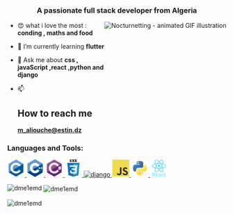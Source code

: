 <h3 align="center">A passionate <span style:"background:linear-gradient(red , yellow);color:white;">full stack</span> developer from Algeria</h3>
<img alt="Nocturnetting - animated GIF illustration" aria-hidden="true" class="_2w9cj" src="https://images-wixmp-ed30a86b8c4ca887773594c2.wixmp.com/f/03fdb466-60c7-4df2-8aeb-8f9f008d2afa/db0stlz-63ae3ff1-b822-492f-8599-47ac9bacc461.gif?token=eyJ0eXAiOiJKV1QiLCJhbGciOiJIUzI1NiJ9.eyJzdWIiOiJ1cm46YXBwOjdlMGQxODg5ODIyNjQzNzNhNWYwZDQxNWVhMGQyNmUwIiwiaXNzIjoidXJuOmFwcDo3ZTBkMTg4OTgyMjY0MzczYTVmMGQ0MTVlYTBkMjZlMCIsIm9iaiI6W1t7InBhdGgiOiJcL2ZcLzAzZmRiNDY2LTYwYzctNGRmMi04YWViLThmOWYwMDhkMmFmYVwvZGIwc3Rsei02M2FlM2ZmMS1iODIyLTQ5MmYtODU5OS00N2FjOWJhY2M0NjEuZ2lmIn1dXSwiYXVkIjpbInVybjpzZXJ2aWNlOmZpbGUuZG93bmxvYWQiXX0._-5cNksZW8ERGYDKSwgpGC7MQrPtCqUDdR9hAZkvNl0" srcset="" height="200px" align="right">

- 😍 what i love the most : **conding , maths and food**

- 🌱 I’m currently learning **flutter**

- 💬 Ask me about **css , javaScript ,react ,python and django**

- 📫 <h2>How to reach me</h2> **m_aliouche@estin.dz**

<h3 align="left">Languages and Tools:</h3>
<p align="left"> <a href="https://www.cprogramming.com/" target="_blank" rel="noreferrer"> <img src="https://raw.githubusercontent.com/devicons/devicon/master/icons/c/c-original.svg" alt="c" width="40" height="40"/> </a> <a href="https://www.w3schools.com/cpp/" target="_blank" rel="noreferrer"> <img src="https://raw.githubusercontent.com/devicons/devicon/master/icons/cplusplus/cplusplus-original.svg" alt="cplusplus" width="40" height="40"/> </a> <a href="https://www.w3schools.com/cs/" target="_blank" rel="noreferrer"> <img src="https://raw.githubusercontent.com/devicons/devicon/master/icons/csharp/csharp-original.svg" alt="csharp" width="40" height="40"/> </a> <a href="https://www.w3schools.com/css/" target="_blank" rel="noreferrer"> <img src="https://raw.githubusercontent.com/devicons/devicon/master/icons/css3/css3-original-wordmark.svg" alt="css3" width="40" height="40"/> </a> <a href="https://www.djangoproject.com/" target="_blank" rel="noreferrer"> <img src="https://cdn.worldvectorlogo.com/logos/django.svg" alt="django" width="40" height="40"/> </a> <a href="https://developer.mozilla.org/en-US/docs/Web/JavaScript" target="_blank" rel="noreferrer"> <img src="https://raw.githubusercontent.com/devicons/devicon/master/icons/javascript/javascript-original.svg" alt="javascript" width="40" height="40"/> </a> <a href="https://www.python.org" target="_blank" rel="noreferrer"> <img src="https://raw.githubusercontent.com/devicons/devicon/master/icons/python/python-original.svg" alt="python" width="40" height="40"/> </a> <a href="https://reactjs.org/" target="_blank" rel="noreferrer"> <img src="https://raw.githubusercontent.com/devicons/devicon/master/icons/react/react-original-wordmark.svg" alt="react" width="40" height="40"/> </a> </p>

<p><img align="left" src="https://github-readme-stats.vercel.app/api/top-langs?username=dme1emd&show_icons=true&locale=en&layout=compact" alt="dme1emd" /></p>

<p>&nbsp;<img align="center" src="https://github-readme-stats.vercel.app/api?username=dme1emd&show_icons=true&locale=en" alt="dme1emd" /></p>

<p><img align="center" src="https://github-readme-streak-stats.herokuapp.com/?user=dme1emd&" alt="dme1emd" /></p>
